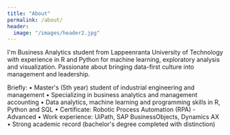 ```yaml
---
title: "About"
permalink: /about/
header:
  image: "/images/header2.jpg"
---
```


I'm Business Analytics student from Lappeenranta University of Technology with experience in R and Python for machine learning, exploratory analysis and visualization. Passionate about bringing data-first culture into management and leadership.

Briefly:
• Master's (5th year) student of industrial engineering and management
• Specializing in business analytics and management accounting
• Data analytics, machine learning and programming skills in R, Python and SQL
• Certificate: Robotic Process Automation (RPA) - Advanced
• Work experience: UiPath, SAP BusinessObjects, Dynamics AX
• Strong academic record (bachelor's degree completed with distinction)

